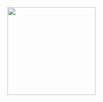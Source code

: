 <p align="center">
<img height="auto" width="200px" src="https://github-readme-stats.vercel.app/api/top-langs/?username=mcthomas&layout=compact&langs_count=10&bg_color=c&hide_border=true&border_radius=7&hide_title=true&hide=html,javascript,css"/> 
</p>
